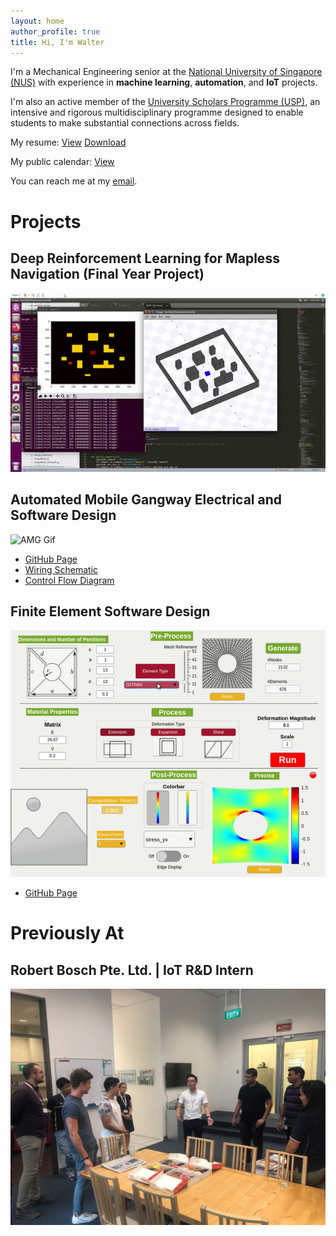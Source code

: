 ```yaml
---
layout: home
author_profile: true
title: Hi, I'm Walter
---
```


I'm a Mechanical Engineering senior at the [National University of Singapore (NUS)](http://www.nus.edu.sg/) with experience in **machine learning**, **automation**, and **IoT** projects. 

I'm also an active member of the [University Scholars Programme (USP)](http://www.usp.nus.edu.sg/), an intensive and rigorous multidisciplinary programme designed to enable students to make substantial connections across fields.

My resume: <a href="/assets/resume/Walter_Resume.pdf" target="_blank">View</a> [Download](/assets/resume/Walter_Resume.pdf "Walter_Resume.pdf")

My public calendar: <a href="https://calendar.google.com/calendar?cid=d2FsdGVyLnNwYWRlc0BnbWFpbC5jb20" target="_blank">View</a>

You can reach me at my <a href="mailto:waltertay@u.nus.edu" target="_blank">email</a>.

# Projects
## Deep Reinforcement Learning for Mapless Navigation (Final Year Project)
![FYP Gif](/assets/images/fyp.gif)

## Automated Mobile Gangway Electrical and Software Design
![AMG Gif](/assets/images/amg.gif)
- [GitHub Page](https://github.com/watate/Automated-Mobile-Gangway)
- [Wiring Schematic](https://github.com/watate/Automated-Mobile-Gangway/blob/master/wiring_schematic.pdf)
- [Control Flow Diagram](https://github.com/watate/Automated-Mobile-Gangway/blob/master/controls_diagram.png)

## Finite Element Software Design
![FEM Gif](/assets/images/fem.gif)
- [GitHub Page](https://github.com/watate/FEM)

# Previously At
## Robert Bosch Pte. Ltd. | IoT R&D Intern
![Bosch Picture](/assets/images/bosch.jpg)